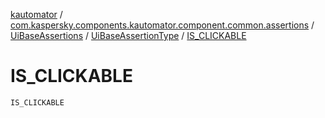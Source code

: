 [kautomator](../../../index.md) / [com.kaspersky.components.kautomator.component.common.assertions](../../index.md) / [UiBaseAssertions](../index.md) / [UiBaseAssertionType](index.md) / [IS_CLICKABLE](./-i-s_-c-l-i-c-k-a-b-l-e.md)

# IS_CLICKABLE

`IS_CLICKABLE`